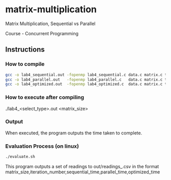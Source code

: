 # matrix-multiplication

Matrix Multiplication, Sequential vs Parallel

Course - Concurrent Programming

## Instructions

### How to compile
```bash
gcc -o lab4_sequential.out -fopenmp lab4_sequential.c data.c matrix.c time.c
gcc -o lab4_parallel.out   -fopenmp lab4_parallel.c   data.c matrix.c time.c
gcc -o lab4_optimized.out  -fopenmp lab4_optimized.c  data.c matrix.c time.c
```

### How to execute after compiling
./lab4_<select_type>.out <matrix_size>

### Output
When executed, the program outputs the time taken to complete.

### Evaluation Process (on linux)
```bash
./evaluate.sh
```

This program outputs a set of readings to out/readings_<date>.csv in the format
	matrix_size,iteration_number,sequential_time,parallel_time,optimized_time
